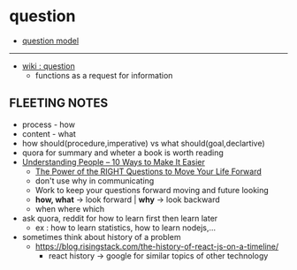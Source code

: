 # question

- [question model](question-model)

---

- [wiki : question](https://en.wikipedia.org/wiki/Question)
     - functions as a request for information

## FLEETING NOTES

- process - how
- content - what
- how should(procedure,imperative) vs what should(goal,declartive)
- quora for summary and wheter a book is worth reading
- [Understanding People – 10 Ways to Make It Easier](https://www.harleytherapy.co.uk/counselling/understanding-people.htm)
     - [The Power of the RIGHT Questions to Move Your Life Forward](https://www.harleytherapy.co.uk/counselling/good-questions-to-ask.htm)
     - don't use why in communicating
     - Work to keep your questions forward moving and future looking
     - **how, what** -> look forward | **why** -> look backward
     - when where which
- ask quora, reddit for how to learn first then learn later
     - ex : how to learn statistics, how to learn nodejs,...
- sometimes think about history of a problem
     - https://blog.risingstack.com/the-history-of-react-js-on-a-timeline/
          - react history -> google for similar topics of other technology
